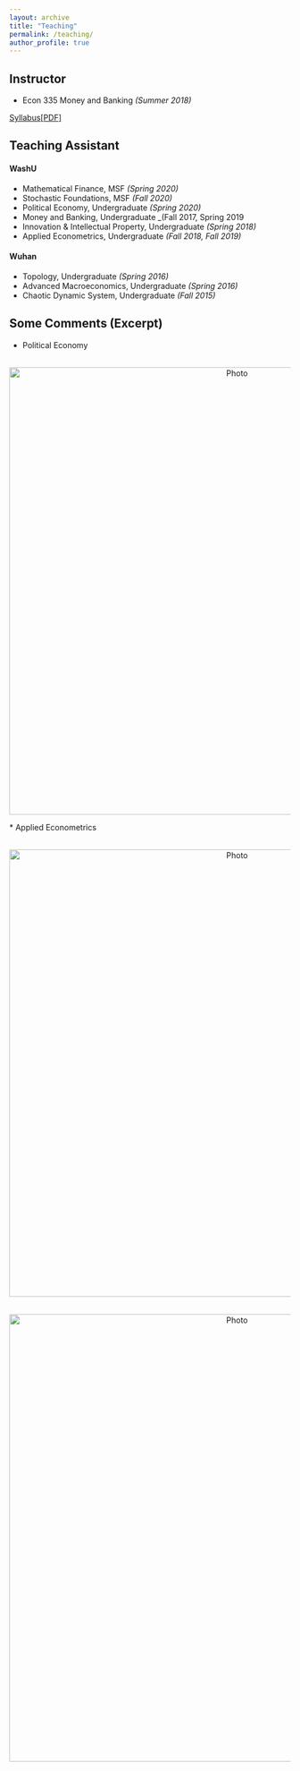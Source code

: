 ```yaml
---
layout: archive
title: "Teaching"
permalink: /teaching/
author_profile: true
---
```


## Instructor
* Econ 335 Money and Banking _(Summer 2018)_

[Syllabus[PDF]](http://xinyuhou94.github.io/files/Econ335_2018SUM_syllabus.pdf)
<!-- <embed src="http://xinyuhou94.github.io/files/Econ335_2018SUM_syllabus.pdf" width="650" height="1800" type='application/pdf'> -->



## Teaching Assistant 
#### WashU
* Mathematical Finance, MSF  _(Spring 2020)_ 
* Stochastic Foundations, MSF     _(Fall 2020)_
* Political Economy, Undergraduate     _(Spring 2020)_
* Money and Banking, Undergraduate     _(Fall 2017, Spring 2019
* Innovation & Intellectual Property, Undergraduate    _(Spring 2018)_
* Applied Econometrics, Undergraduate     _(Fall 2018, Fall 2019)_


#### Wuhan
* Topology, Undergraduate     _(Spring 2016)_
* Advanced Macroeconomics, Undergraduate     _(Spring 2016)_
* Chaotic Dynamic System, Undergraduate     _(Fall 2015)_

## Some Comments (Excerpt)
* Political Economy
<p align="center">
  <img src="https://xinyuhou94.github.io/images/political.png?raw=true" alt="Photo" style="width: 800px;"/> 
</p>
* Applied Econometrics
<p align="center">
  <img src="https://xinyuhou94.github.io/images/4151.png?raw=true" alt="Photo" style="width: 800px;"/> 
</p>
<p align="center">
  <img src="https://xinyuhou94.github.io/images/4151_1.png?raw=true" alt="Photo" style="width: 800px;"/> 
</p>


